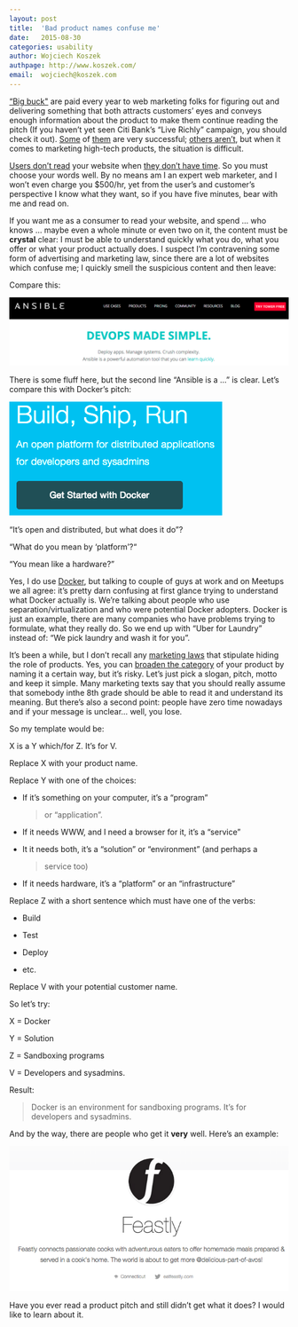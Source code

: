 ```yaml
---
layout: post
title:	'Bad product names confuse me'
date:   2015-08-30
categories: usability
author: Wojciech Koszek
authpage: http://www.koszek.com/
email:	wojciech@koszek.com
---
```




[“Big buck"](http://neatdesigns.net/the-1-billion-ad-campaign-citis-live-richly/)
are paid every year to web marketing folks for figuring out and
delivering something that both attracts customers’ eyes and conveys
enough information about the product to make them continue reading the
pitch (If you haven’t yet seen Citi Bank’s “Live Richly” campaign, you
should check it out).
[Some](https://en.wikipedia.org/wiki/Think_Small) of
[them](https://en.wikipedia.org/wiki/Think_different) are very
successful; [others aren’t](http://www.businessinsider.com/the-10-most-racist-ads-of-the-modern-era-2012-6?op=1),
but when it comes to marketing high-tech products, the situation is
difficult.

[Users don’t read](http://www.nngroup.com/articles/how-little-do-users-read/) your
website when [they don’t have time](http://www.nngroup.com/articles/how-long-do-users-stay-on-web-pages/).
So you must choose your words well. By no means am I an expert web
marketer, and I won’t even charge you $500/hr, yet from the user’s and
customer’s perspective I know what they want, so if you have five
minutes, bear with me and read on.

If you want me as a consumer to read your website, and spend … who knows
… maybe even a whole minute or even two on it, the content must be
**crystal** clear: I must be able to understand quickly what you do,
what you offer or what your product actually does. I suspect I’m
contravening some form of advertising and marketing law, since there are
a lot of websites which confuse me; I quickly smell the suspicious
content and then leave:

Compare this:

![](/images/2015-08-30-bad-product-names-make-me-confused/image05.png)

There is some fluff here, but the second line “Ansible is a …” is clear.
Let’s compare this with Docker’s pitch:

![](/images/2015-08-30-bad-product-names-make-me-confused/image01.png)

“It’s open and distributed, but what does it do”?

“What do you mean by ‘platform’?“

“You mean like a hardware?”

Yes, I do use [Docker](http://www.docker.com), but talking to couple
of guys at work and on Meetups we all agree: it’s pretty darn confusing
at first glance trying to understand what Docker actually is. We’re
talking about people who use separation/virtualization and who were
potential Docker adopters. Docker is just an example, there are many
companies who have problems trying to formulate, what they really do. So
we end up with “Uber for Laundry” instead of: “We pick laundry and wash
it for you”.

It’s been a while, but I don’t recall any [marketing
laws](http://www.koszek.com/blog/2012/12/15/book-the-22-laws-of-marketing/)
that stipulate hiding the role of products. Yes, you can [broaden the
category](https://en.wikipedia.org/wiki/Virgin_Group) of your product
by naming it a certain way, but it’s risky. Let’s just pick a slogan,
pitch, motto and keep it simple. Many marketing texts say that you
should really assume that somebody inthe 8th grade should be able to
read it and understand its meaning. But there’s also a second point:
people have zero time nowadays and if your message is unclear… well, you
lose.

So my template would be:

X is a Y which/for Z. It’s for V.

Replace X with your product name.

Replace Y with one of the choices:

-   If it’s something on your computer, it’s a “program”
    > or “application”.

-   If it needs WWW, and I need a browser for it, it’s a “service”

-   It it needs both, it’s a “solution” or “environment” (and perhaps a
    > service too)

-   If it needs hardware, it’s a “platform” or an “infrastructure”

Replace Z with a short sentence which must have one of the verbs:

-   Build

-   Test

-   Deploy

-   etc.

Replace V with your potential customer name.

So let’s try:

X = Docker

Y = Solution

Z = Sandboxing programs

V = Developers and sysadmins.

Result:

>
> Docker is an environment for sandboxing programs. It’s for developers
> and sysadmins.
>

And by the way, there are people who get it **very** well. Here’s an
example:

![](/images/2015-08-30-bad-product-names-make-me-confused/image03.png)

Have you ever read a product pitch and still didn’t get what it does? I
would like to learn about it.
